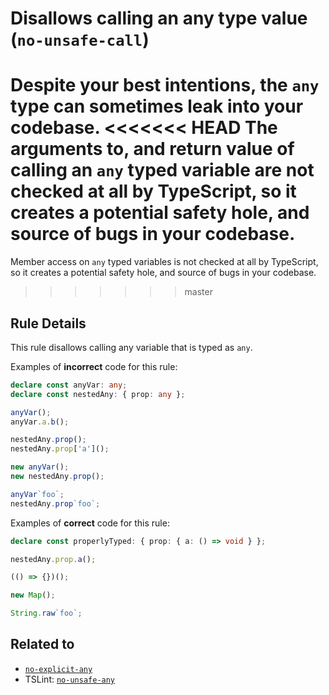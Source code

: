 # Disallows calling an any type value (`no-unsafe-call`)

Despite your best intentions, the `any` type can sometimes leak into your codebase.
<<<<<<< HEAD
The arguments to, and return value of calling an `any` typed variable are not checked at all by TypeScript, so it creates a potential safety hole, and source of bugs in your codebase.
=======
Member access on `any` typed variables is not checked at all by TypeScript, so it creates a potential safety hole, and source of bugs in your codebase.
>>>>>>> master

## Rule Details

This rule disallows calling any variable that is typed as `any`.

Examples of **incorrect** code for this rule:

```ts
declare const anyVar: any;
declare const nestedAny: { prop: any };

anyVar();
anyVar.a.b();

nestedAny.prop();
nestedAny.prop['a']();

new anyVar();
new nestedAny.prop();

anyVar`foo`;
nestedAny.prop`foo`;
```

Examples of **correct** code for this rule:

```ts
declare const properlyTyped: { prop: { a: () => void } };

nestedAny.prop.a();

(() => {})();

new Map();

String.raw`foo`;
```

## Related to

- [`no-explicit-any`](./no-explicit-any.md)
- TSLint: [`no-unsafe-any`](https://palantir.github.io/tslint/rules/no-unsafe-any/)
